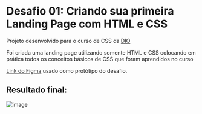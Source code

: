 # Desafio 01: Criando sua primeira Landing Page com HTML e CSS

Projeto desenvolvido para o curso de CSS da [DIO](https://web.dio.me/)

Foi criada uma landing page utilizando somente HTML e CSS colocando em prática todos os conceitos básicos de CSS que foram aprendidos no curso

[Link do Figma](https://www.figma.com/file/3PiokoJj9IhGDnNiWAJbz7/DIO---Desafio-01?node-id=2%3A6) usado como protótipo do desafio.

## Resultado final:

![image](https://user-images.githubusercontent.com/55519539/183538055-6cce606c-7d1d-4d15-a4be-ffeb5b37c956.png)
